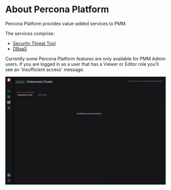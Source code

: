 # About Percona Platform

Percona Platform provides value-added services to PMM.

The services comprise:

- [Security Threat Tool](security-threat-tool.md)
- [DBaaS](dbaas.md) 

Currently some Percona Platform features are only available for PMM Admin users. If you are logged in as a user that has a Viewer or Editor role you'll see an 'insufficient access' message.

![!](../../_images/PMM_Platform_Insufficient_Access.jpg)
